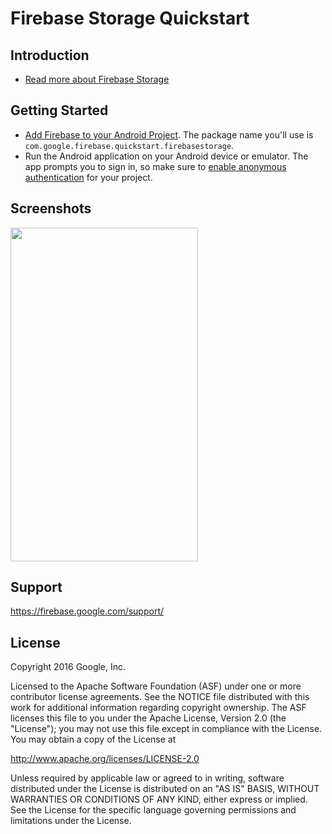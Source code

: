 Firebase Storage Quickstart
==============================

Introduction
------------

- [Read more about Firebase Storage](https://firebase.google.com/docs/storage)

Getting Started
---------------

- [Add Firebase to your Android Project](https://firebase.google.com/docs/android/setup).
The package name you'll use is `com.google.firebase.quickstart.firebasestorage`.
- Run the Android application on your Android device or emulator. The app prompts you to
sign in, so make sure to [enable anonymous authentication](https://console.firebase.google.com/project/_/authentication/providers) 
for your project.

Screenshots
-----------
<img src="app/src/screen.png" height="534" width="300"/>

Support
-------

https://firebase.google.com/support/

License
-------

Copyright 2016 Google, Inc.

Licensed to the Apache Software Foundation (ASF) under one or more contributor
license agreements.  See the NOTICE file distributed with this work for
additional information regarding copyright ownership.  The ASF licenses this
file to you under the Apache License, Version 2.0 (the "License"); you may not
use this file except in compliance with the License.  You may obtain a copy of
the License at

  http://www.apache.org/licenses/LICENSE-2.0

Unless required by applicable law or agreed to in writing, software
distributed under the License is distributed on an "AS IS" BASIS, WITHOUT
WARRANTIES OR CONDITIONS OF ANY KIND, either express or implied.  See the
License for the specific language governing permissions and limitations under
the License.
